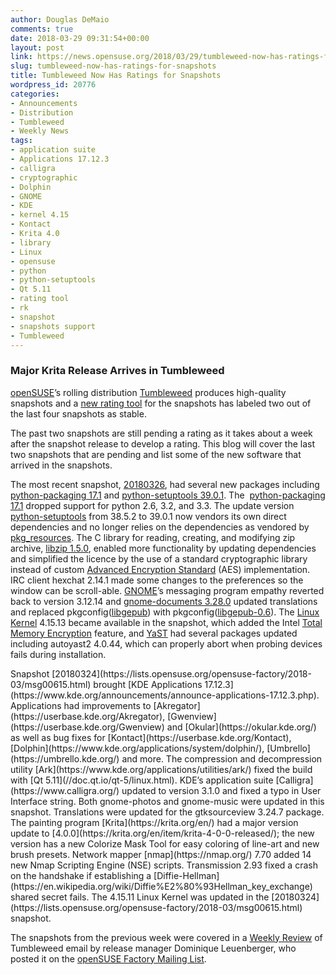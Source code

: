 ```yaml
---
author: Douglas DeMaio
comments: true
date: 2018-03-29 09:31:54+00:00
layout: post
link: https://news.opensuse.org/2018/03/29/tumbleweed-now-has-ratings-for-snapshots/
slug: tumbleweed-now-has-ratings-for-snapshots
title: Tumbleweed Now Has Ratings for Snapshots
wordpress_id: 20776
categories:
- Announcements
- Distribution
- Tumbleweed
- Weekly News
tags:
- application suite
- Applications 17.12.3
- calligra
- cryptographic
- Dolphin
- GNOME
- KDE
- kernel 4.15
- Kontact
- Krita 4.0
- library
- Linux
- opensuse
- python
- python-setuptools
- Qt 5.11
- rating tool
- rk
- snapshot
- snapshots support
- Tumbleweed
---
```


### **Major Krita Release Arrives in Tumbleweed**



[openSUSE](https://www.opensuse.org/)’s rolling distribution [Tumbleweed](https://en.opensuse.org/Portal:Tumbleweed) produces high-quality snapshots and a [new rating tool](//review.tumbleweed.boombatower.com/) for the snapshots has labeled two out of the last four snapshots as stable.

The past two snapshots are still pending a rating as it takes about a week after the snapshot release to develop a rating. This blog will cover the last two snapshots that are pending and list some of the new software that arrived in the snapshots.

The most recent snapshot, [20180326](https://lists.opensuse.org/opensuse-factory/2018-03/msg00674.html), had several new packages including [python-packaging 17.1](https://pypi.python.org/pypi/packaging) and [python-setuptools 39.0.1](https://pypi.python.org/pypi/setuptools). The  [python-packaging 17.1](https://pypi.python.org/pypi/packaging) dropped support for python 2.6, 3.2, and 3.3. The update version [python-setuptools](https://pypi.python.org/pypi/setuptools) from 38.5.2 to 39.0.1 now vendors its own direct dependencies and no longer relies on the dependencies as vendored by [pkg_resources](https://github.com/pypa/setuptools/tree/master/pkg_resources). The C library for reading, creating, and modifying zip archive, [libzip 1.5.0](https://libzip.org/news/release-1.5.0.html), enabled more functionality by updating dependencies and simplified the licence by the use of a standard cryptographic library instead of custom [Advanced Encryption Standard](https://en.wikipedia.org/wiki/Advanced_Encryption_Standard) (AES) implementation. IRC client hexchat 2.14.1 made some changes to the preferences so the window can be scroll-able. [GNOME](https://www.gnome.org/)’s messaging program empathy reverted back to version 3.12.14 and [gnome-documents 3.28.0](https://github.com/GNOME/gnome-documents) updated translations and replaced pkgconfig([libgepub](https://github.com/GNOME/libgepub/releases)) with pkgconfig([libgepub-0.6](https://github.com/GNOME/libgepub/releases)). The [Linux Kernel](https://www.kernel.org/) 4.15.13 became available in the snapshot, which added the Intel [Total Memory Encryption](https://software.intel.com/en-us/blogs/2017/12/22/intel-releases-new-technology-specification-for-memory-encryption) feature, and [YaST](//yast.opensuse.org/) had several packages updated including autoyast2 4.0.44, which can properly abort when probing devices fails during installation.

<!-- more -->Snapshot [20180324](https://lists.opensuse.org/opensuse-factory/2018-03/msg00615.html) brought [KDE Applications 17.12.3](https://www.kde.org/announcements/announce-applications-17.12.3.php). Applications had improvements to [Akregator](https://userbase.kde.org/Akregator), [Gwenview](https://userbase.kde.org/Gwenview) and [Okular](https://okular.kde.org/) as well as bug fixes for [Kontact](https://userbase.kde.org/Kontact), [Dolphin](https://www.kde.org/applications/system/dolphin/), [Umbrello](https://umbrello.kde.org/) and more. The compression and decompression utility [Ark](https://www.kde.org/applications/utilities/ark/) fixed the build with [Qt 5.11](//doc.qt.io/qt-5/linux.html). KDE’s application suite [Calligra](https://www.calligra.org/) updated to version 3.1.0 and fixed a typo in User Interface string. Both gnome-photos and gnome-music were updated in this snapshot. Translations were updated for the gtksourceview 3.24.7 package. The painting program [Krita](https://krita.org/en/) had a major version update to [4.0.0](https://krita.org/en/item/krita-4-0-0-released/); the new version has a new Colorize Mask Tool for easy coloring of line-art and new brush presets. Network mapper [nmap](https://nmap.org/) 7.70 added 14 new Nmap Scripting Engine (NSE) scripts. Transmission 2.93 fixed a crash on the handshake if establishing a [Diffie-Hellman](https://en.wikipedia.org/wiki/Diffie%E2%80%93Hellman_key_exchange) shared secret fails. The 4.15.11 Linux Kernel was updated in the [20180324](https://lists.opensuse.org/opensuse-factory/2018-03/msg00615.html) snapshot.

The snapshots from the previous week were covered in a [Weekly Review](https://lists.opensuse.org/opensuse-factory/2018-03/msg00568.html) of Tumbleweed email by release manager Dominique Leuenberger, who posted it on the [openSUSE Factory Mailing List](https://lists.opensuse.org/opensuse-factory/).


